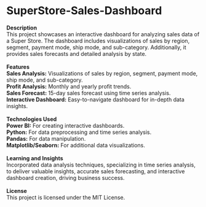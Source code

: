 # SuperStore-Sales-Dashboard

<b>Description</b>
<br>
This project showcases an interactive dashboard for analyzing sales data of a Super Store. The dashboard includes visualizations of sales by region, segment, payment mode, ship mode, and sub-category. Additionally, it provides sales forecasts and detailed analysis by state.
<br><br>
<b>Features</b>
<br>
<b>Sales Analysis:</b> Visualizations of sales by region, segment, payment mode, ship mode, and sub-category.<br>
<b>Profit Analysis:</b> Monthly and yearly profit trends.<br>
<b>Sales Forecast:</b> 15-day sales forecast using time series analysis.<br>
<b>Interactive Dashboard:</b> Easy-to-navigate dashboard for in-depth data insights.<br>
<br>
<b>Technologies Used</b>
<br>
<b>Power BI:</b> For creating interactive dashboards.<br>
<b>Python:</b> For data preprocessing and time series analysis.<br>
<b>Pandas:</b> For data manipulation.<br>
<b>Matplotlib/Seaborn:</b> For additional data visualizations.<br>
<br>
<b>Learning and Insights</b><br>
Incorporated data analysis techniques, specializing in time series analysis, to deliver valuable insights, accurate sales forecasting, and interactive dashboard creation, driving business success.
<br><br>
<b>License</b><br>
This project is licensed under the MIT License.
